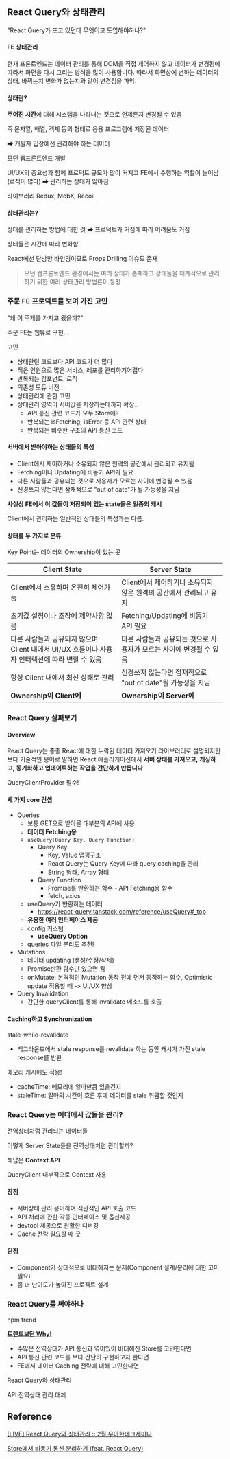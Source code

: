 ## React Query와 상태관리

"React Query가 뜨고 있던데 무엇이고 도입해야하나?"

#### FE 상태관리

현재 프론트엔드는 데이터 관리를 통해 DOM을 직접 제어하지 않고 데이터가 변경됨에 따라서 화면을 다시 그리는 방식을 많이 사용합니다. 따라서 화면상에 변하는 데이터의 상태, 바뀌는지 변화가 없는지와 같이 변경점을 파악.

#### 상태란?

**주어진 시간**에 대해 시스템을 나타내는 것으로 언제든지 변경될 수 있음

즉 문자열, 배열, 객체 등의 형태로 응용 프로그램에 저장된 데이터 

➡ 개발자 입장에선 관리해야 하는 데이터

모던 웹프론트엔드 개발

UI/UX의 중요성과 함께 프로덕트 규모가 많이 커지고 FE에서 수행하는 역할이 늘어남(로직이 많다) ➡ 관리하는 상태가 많아짐

라이브러리 Redux, MobX, Recoil

#### 상태관리는?

상태를 관리하는 방법에 대한 것 ➡ 프로덕트가 커짐에 따라 어려움도 커짐

상태들은 시간에 따라 변화함

React에선 단방향 바인딩이므로 Props Drilling 이슈도 존재

> 모던 웹프론트엔드 환경에서는 여러 상태가 존재하고 상태들을 체계적으로 관리하기 위한 여러 상태관리 방법론이 등장

### 주문 FE 프로덕트를 보며 가진 고민

"왜 이 주제를 가지고 왔을까?"

 주문 FE는 웹뷰로 구현...

고민

- 상태관련 코드보다 API 코드가 더 많다
- 적은 인원으로 많은 서비스, 레포를 관리하기어렵다
- 반복되는 컴포넌트, 로직 
- 의존성 모듀 버전..
- 상태관리에 관한 고민
- 상태관리 영역이 서버값을 저장하는데까지 확장..
  - API 통신 관련 코드가 모두 Store에?
  - 반복되는 isFetching, isError 등 API 관련 상태
  - 반복되는 비슷한 구조의 API 통신 코드

#### 서버에서 받아야하는 상태들의 특성

- Client에서 제어하거나 소유되지 않은 원격의 공간에서 관리되고 유지됨
- Fetching이나 Updating에 비동기 API가 필요
- 다른 사람들과 공유되는 것으로 사용자가 모르는 사이에 변경될 수 있음
- 신경쓰지 않는다면 잠재적으로 "out of date"가 될 가능성을 지님

**사실상 FE에서 이 값들이 저장되어 있는 state들은 일종의 캐시**

Client에서 관리하는 일반적인 상태들의 특성과는 다름.

#### 상태를 두 가지로 분류

Key Point는 데이터의 Ownership이 있는 곳

| Client State                                                | Server State                            |
| ----------------------------------------------------------- | --------------------------------------- |
| Client에서 소유하며 온전히 제어가능                                      | Client에서 제어하거나 소유되지 않은 원격의 공간에서 관리되고 유지 |
| 초기값 설정이나 조작에 제약사항 없음                                        | Fetching/Updating에 비동기 API 필요           |
| 다른 사람들과 공유되지 않으며 Client 내에서 UI/UX 흐름이나 사용자 인터렉션에 따라 변할 수 있음 | 다른 사람들과 공유되는 것으로 사용자가 모르는 사이에 변경될 수 있음  |
| 항상 Client 내에서 최신 상태로 관리                                     | 신경쓰지 않는다면 잠재적으로 "out of date"될 가능성을 지님  |
| **Ownership이 Client에**                                      | **Ownership이 Server에**                  |

### React Query 살펴보기

#### Overview

React Query는 종종 React에 대한 누락된 데이터 가져오기 라이브러리로 설명되지만 보다 기술적인 용어로 말하면 React 애플리케이션에서 **서버 상태를 가져오고, 캐싱하고, 동기화하고 업데이트하는 작업을 간단하게 만듭니다**

QueryClientProvider 필수!

#### 세 가지 core 컨셉

- Queries
  - 보통 GET으로 받아올 대부분의 API에 사용
  - **데이터 Fetching용**
  - `useQuery(Query Key, Query Function)`
    - Query Key
      - Key, Value 맵핑구조
      - React Query는 Query Key에 따라 query caching을 관리
      - String 형태, Array 형태
    - Query Function
      - Promise를 반환하는 함수 - API Fetching용 함수
      - fetch, axios
  - useQuery가 반환하는 데이터
    - https://react-query.tanstack.com/reference/useQuery#_top
  - **유용한 여러 인터페이스 제공**
  - config 커스텀
    - **useQuery Option**
  - queries 파일 분리도 추천!
- Mutations
  - 데이터 updating (생성/수정/삭제)
  - Promise반환 함수만 있으면 됨
  - onMutate: 본격적인 Mutation 동작 전에 먼저 동작하는 함수, Optimistic update 적용할 때 -> UI/UX 향상
- Query Invalidation
  - 간단한 queryClient를 통해 invalidate 메소드를 호출

#### Caching하고 Synchronization

stale-while-revalidate

- 백그라운드에서 stale response를 revalidate 하는 동안 캐시가 가진 stale response를 반환

메모리 캐시에도 적용!

- cacheTime: 메모리에 얼마만큼 있을건지
- staleTime: 얼마의 시간이 흐른 후에 데이터를 stale 취급할 것인지

### React Query는 어디에서 값들을 관리?

전역상태처럼 관리되는 데이터들

어떻게 Server State들을 전역상태처럼 관리할까?

해답은 **Context API**

QueryClient 내부적으로 Context 사용

#### 장점

- 서버상태 관리 용이하며 직관적인 API 호출 코드
- API 처리에 관한 각종 인터페이스 및 옵션제공
- devtool 제공으로 원활한 디버깅
- Cache 전략 필요할 때 굿

#### 단점

- Component가 상대적으로 비대해지는 문제(Component 설계/분리에 대한 고미 필요)
- 좀 더 난이도가 높아진 프로젝트 설계 

### React Query를 써야하나

npm trend

<u>**트렌드보단 Why!**</u>

- 수많은 전역상태가 API 통신과 엮어있어 비대해진 Store를 고민한다면
- API 통신 관련 코드를 보다 간단히 구현하고자 한다면
- FE에서 데이터 Caching 전략에 대해 고민한다면

React Query와 상태관리

API 전역상태 관리 대체

## Reference

[[LIVE] React Query와 상태관리 :: 2월 우아한테크세미나](https://www.youtube.com/watch?v=MArE6Hy371c)

[Store에서 비동기 통신 분리하기 (feat. React Query)](https://techblog.woowahan.com/6339/)